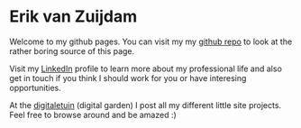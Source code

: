 # Erik van Zuijdam

Welcome to my github pages. You can visit my my [github repo](https://github.com/Zuijdam/) to look at the rather boring source of this page.

Visit my [LinkedIn](https://www.linkedin.com/in/zuijdam) profile to learn more about my professional life and also get in touch if you think I should work for you or have interesing opportunities. 

At the [digitaletuin](https://www.dedigitaletuin.nl) (digital garden) I post all my different little site projects. Feel free to browse around and be amazed :)


